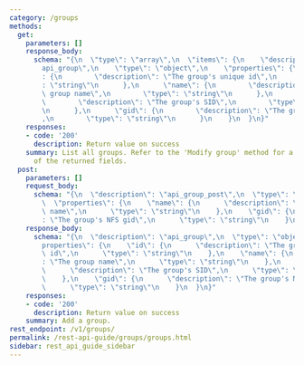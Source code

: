 ```yaml
---
category: /groups
methods:
  get:
    parameters: []
    response_body:
      schema: "{\n  \"type\": \"array\",\n  \"items\": {\n    \"description\": \"\
        api_group\",\n    \"type\": \"object\",\n    \"properties\": {\n      \"id\"\
        : {\n        \"description\": \"The group's unique id\",\n        \"type\"\
        : \"string\"\n      },\n      \"name\": {\n        \"description\": \"The\
        \ group name\",\n        \"type\": \"string\"\n      },\n      \"sid\": {\n\
        \        \"description\": \"The group's SID\",\n        \"type\": \"string\"\
        \n      },\n      \"gid\": {\n        \"description\": \"The group's NFS gid\"\
        ,\n        \"type\": \"string\"\n      }\n    }\n  }\n}"
    responses:
    - code: '200'
      description: Return value on success
    summary: List all groups. Refer to the 'Modify group' method for a description
      of the returned fields.
  post:
    parameters: []
    request_body:
      schema: "{\n  \"description\": \"api_group_post\",\n  \"type\": \"object\",\n\
        \  \"properties\": {\n    \"name\": {\n      \"description\": \"The group\
        \ name\",\n      \"type\": \"string\"\n    },\n    \"gid\": {\n      \"description\"\
        : \"The group's NFS gid\",\n      \"type\": \"string\"\n    }\n  }\n}"
    response_body:
      schema: "{\n  \"description\": \"api_group\",\n  \"type\": \"object\",\n  \"\
        properties\": {\n    \"id\": {\n      \"description\": \"The group's unique\
        \ id\",\n      \"type\": \"string\"\n    },\n    \"name\": {\n      \"description\"\
        : \"The group name\",\n      \"type\": \"string\"\n    },\n    \"sid\": {\n\
        \      \"description\": \"The group's SID\",\n      \"type\": \"string\"\n\
        \    },\n    \"gid\": {\n      \"description\": \"The group's NFS gid\",\n\
        \      \"type\": \"string\"\n    }\n  }\n}"
    responses:
    - code: '200'
      description: Return value on success
    summary: Add a group.
rest_endpoint: /v1/groups/
permalink: /rest-api-guide/groups/groups.html
sidebar: rest_api_guide_sidebar
---
```

